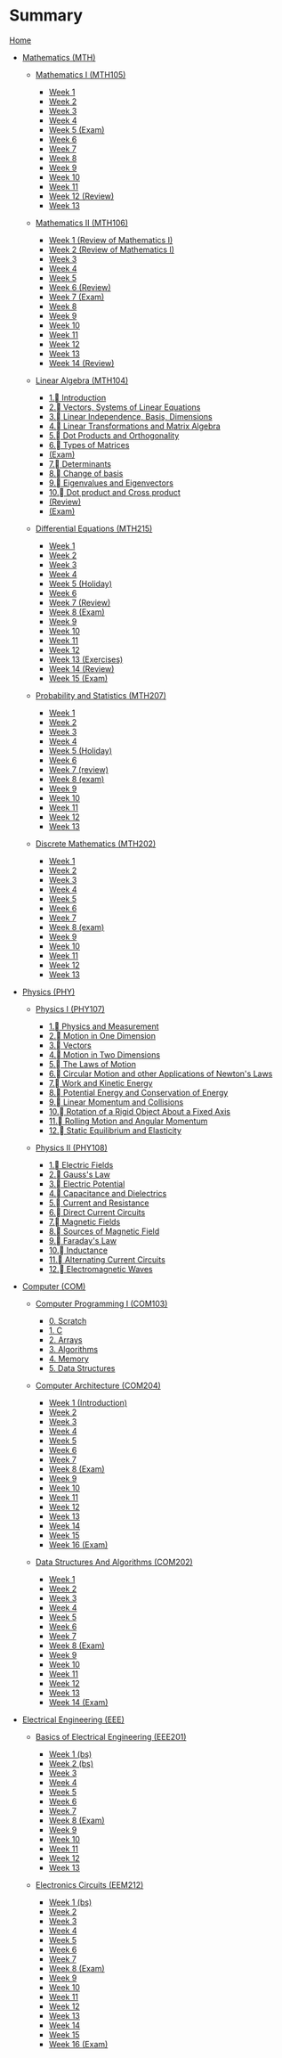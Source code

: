 # Summary

[Home](index.md)
- [Mathematics (MTH)](MTH.md)
    - [Mathematics I (MTH105)](MTH105/index.md)
        - [Week 1]()
        - [Week 2](MTH105/week_2.md)
        - [Week 3](MTH105/week_3.md)
        - [Week 4](MTH105/week_4.md)
        - [Week 5 (Exam)]()
        - [Week 6](MTH105/week_6.md)
        - [Week 7](MTH105/week_7.md)
        - [Week 8](MTH105/week_8.md)
        - [Week 9](MTH105/week_9.md)
        - [Week 10](MTH105/week_10.md)
        - [Week 11](MTH105/week_11.md)
        - [Week 12 (Review)]()
        - [Week 13](MTH105/week_13.md)

    - [Mathematics II (MTH106)](MTH106/index.md)
        - [Week 1 (Review of Mathematics I)]()
        - [Week 2 (Review of Mathematics I)]()
        - [Week 3](MTH106/week_3.md)
        - [Week 4](MTH106/week_4.md)
        - [Week 5](MTH106/week_5.md)
        - [Week 6 (Review)]()
        - [Week 7 (Exam)]()
        - [Week 8](MTH106/week_8.md)
        - [Week 9](MTH106/week_9.md)
        - [Week 10](MTH106/week_10.md)
        - [Week 11](MTH106/week_11.md)
        - [Week 12](MTH106/week_12.md)
        - [Week 13](MTH106/week_13.md)
        - [Week 14 (Review)]()

    - [Linear Algebra (MTH104)](MTH104/index.md)
        - [1. Introduction](MTH104/1.md)
        - [2. Vectors, Systems of Linear Equations](MTH104/2.md)
        - [3. Linear Independence, Basis, Dimensions](MTH104/3.md)
        - [4. Linear Transformations and Matrix Algebra](MTH104/4.md)
        - [5. Dot Products and Orthogonality](MTH104/5.md)
        - [6. Types of Matrices](MTH104/6.md)
        - [(Exam)]()
        - [7. Determinants](MTH104/7.md)
        - [8. Change of basis](MTH104/8.md)
        - [9. Eigenvalues and Eigenvectors](MTH104/9.md)
        - [10. Dot product and Cross product](MTH104/10.md)
        - [(Review)]()
        - [(Exam)]()

    - [Differential Equations (MTH215)](MTH215/index.md)
        - [Week 1](MTH215/week_1.md)
        - [Week 2](MTH215/week_2.md)
        - [Week 3](MTH215/week_3.md)
        - [Week 4](MTH215/week_4.md)
        - [Week 5 (Holiday)]()
        - [Week 6](MTH215/week_6.md)
        - [Week 7 (Review)]()
        - [Week 8 (Exam)]()
        - [Week 9](MTH215/week_9.md)
        - [Week 10](MTH215/week_10.md)
        - [Week 11](MTH215/week_11.md)
        - [Week 12](MTH215/week_12.md)
        - [Week 13 (Exercises)]()
        - [Week 14 (Review)]()
        - [Week 15 (Exam)]()

    - [Probability and Statistics (MTH207)](MTH207/index.md)
        - [Week 1](MTH207/week_1.md)
        - [Week 2](MTH207/week_2.md)
        - [Week 3](MTH207/week_3.md)
        - [Week 4](MTH207/week_4.md)
        - [Week 5 (Holiday)]()
        - [Week 6](MTH207/week_6.md)
        - [Week 7 (review)]()
        - [Week 8 (exam)]()
        - [Week 9](MTH207/week_9.md)
        - [Week 10](MTH207/week_10.md)
        - [Week 11](MTH207/week_11.md)
        - [Week 12](MTH207/week_12.md)
        - [Week 13](MTH207/week_13.md)

    - [Discrete Mathematics (MTH202)](MTH202/index.md)
        - [Week 1](MTH202/week_1.md)
        - [Week 2](MTH202/week_2.md)
        - [Week 3](MTH202/week_3.md)
        - [Week 4](MTH202/week_4.md)
        - [Week 5](MTH202/week_5.md)
        - [Week 6](MTH202/week_6.md)
        - [Week 7]()
        - [Week 8 (exam)]()
        - [Week 9]()
        - [Week 10]()
        - [Week 11]()
        - [Week 12]()
        - [Week 13]()


- [Physics (PHY)](PHY.md)
    - [Physics I (PHY107)](PHY107/index.md)
        - [1. Physics and Measurement]()
        - [2. Motion in One Dimension]()
        - [3. Vectors]()
        - [4. Motion in Two Dimensions]()
        - [5. The Laws of Motion]()
        - [6. Circular Motion and other Applications of Newton's Laws]()
        - [7. Work and Kinetic Energy]()
        - [8. Potential Energy and Conservation of Energy]()
        - [9. Linear Momentum and Collisions]()
        - [10. Rotation of a Rigid Object About a Fixed Axis]()
        - [11. Rolling Motion and Angular Momentum]()
        - [12. Static Equilibrium and Elasticity]()
    
    - [Physics II (PHY108)](PHY108/index.md)
        - [1. Electric Fields](PHY108/1_electric_fields.md)
        - [2. Gauss's Law](PHY108/2_gausss_law.md)
        - [3. Electric Potential](PHY108/3_electric_potential.md)
        - [4. Capacitance and Dielectrics](PHY108/4_capacitance_and_eielectrics.md)
        - [5. Current and Resistance](PHY108/5_current_and_resistance.md)
        - [6. Direct Current Circuits](PHY108/6_direct_current_circuits.md)
        - [7. Magnetic Fields](PHY108/7_magnetic_fields.md)
        - [8. Sources of Magnetic Field](PHY108/8_sources_of_magnetic_field.md)
        - [9. Faraday's Law](PHY108/9_faradays_law.md)
        - [10. Inductance](PHY108/10_inductance.md)
        - [11. Alternating Current Circuits](PHY108/11_alternating_current_circuits.md)
        - [12. Electromagnetic Waves](PHY108/12_electromagnetic_waves.md)


- [Computer (COM)](./COM.md)
    - [Computer Programming I (COM103)](COM103/index.md)
        - [0. Scratch](COM103/0_scratch.md)
        - [1. C](COM103/1_c.md)
        - [2. Arrays](COM103/2_arrays.md)
        - [3. Algorithms](COM103/3_lgorithms.md)
        - [4. Memory](COM103/4_memory.md)
        - [5. Data Structures](COM103/5_data_structures.md)

    - [Computer Architecture (COM204)](COM204/index.md)
        - [Week 1 (Introduction)]()
        - [Week 2](COM204/week_2.md)
        - [Week 3](COM204/week_3.md)
        - [Week 4](COM204/week_4.md)
        - [Week 5](COM204/week_5.md)
        - [Week 6](COM204/week_6.md)
        - [Week 7]()
        - [Week 8 (Exam)]()
        - [Week 9]()
        - [Week 10]()
        - [Week 11]()
        - [Week 12]()
        - [Week 13]()
        - [Week 14]()
        - [Week 15]()
        - [Week 16 (Exam)]()

    - [Data Structures And Algorithms (COM202)](COM202/index.md)
        - [Week 1](COM202/week_1.md)
        - [Week 2](COM202/week_2.md)
        - [Week 3](COM202/week_3.md)
        - [Week 4](COM202/week_4.md)
        - [Week 5](COM202/week_5.md)
        - [Week 6](COM202/week_6.md)
        - [Week 7](COM202/week_7.md)
        - [Week 8 (Exam)]()
        - [Week 9](COM202/week_9.md)
        - [Week 10](COM202/week_10.md)
        - [Week 11](COM202/week_11.md)
        - [Week 12](COM202/week_12.md)
        - [Week 13](COM202/week_13.md)
        - [Week 14 (Exam)]()


- [Electrical Engineering (EEE)](./EEE.md)
    - [Basics of Electrical Engineering (EEE201)](EEE201/index.md)
        - [Week 1 (bs)]()
        - [Week 2 (bs)]()
        - [Week 3](EEE201/week_3.md)
        - [Week 4](EEE201/week_4.md)
        - [Week 5](EEE201/week_5.md)
        - [Week 6](EEE201/week_6.md)
        - [Week 7](EEE201/week_7.md)
        - [Week 8 (Exam)]()
        - [Week 9](EEE201/week_9.md)
        - [Week 10](EEE201/week_10.md)
        - [Week 11](EEE201/week_11.md)
        - [Week 12](EEE201/week_12.md)
        - [Week 13](EEE201/week_13.md)

    - [Electronics Circuits (EEM212)](EEM212/index.md)
        - [Week 1 (bs)]()
        - [Week 2](EEM212/week_2.md)
        - [Week 3](EEM212/week_3.md)
        - [Week 4](EEM212/week_4.md)
        - [Week 5](EEM212/week_5.md)
        - [Week 6](EEM212/week_6.md)
        - [Week 7](EEM212/week_7.md)
        - [Week 8 (Exam)]()
        - [Week 9]()
        - [Week 10]()
        - [Week 11]()
        - [Week 12]()
        - [Week 13]()
        - [Week 14]()
        - [Week 15]()
        - [Week 16 (Exam)]()